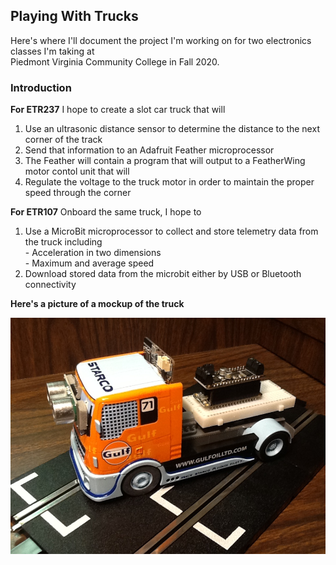 ## Playing With Trucks
Here's where I'll document the project I'm working on for two electronics classes I'm taking at  
Piedmont Virginia Community College in Fall 2020.

### Introduction

**For ETR237**
I hope to create a slot car truck that will
  1. Use an ultrasonic distance sensor to determine the distance to the next corner of the track
  2. Send that information to an Adafruit Feather microprocessor
  3. The Feather will contain a program that will output to a FeatherWing motor contol unit that will
  4. Regulate the voltage to the truck motor in order to maintain the proper speed through the corner

**For ETR107**
Onboard the same truck, I hope to
  1. Use a MicroBit microprocessor to collect and store telemetry data from the truck including  
    - Acceleration in two dimensions  
    - Maximum and average speed
  2. Download stored data from the microbit either by USB or Bluetooth connectivity

**Here's a picture of a mockup of the truck**

![A mockup of the project truck!](https://github.com/dougbrown1048/ETR107-Final-Project/blob/main/Pictures/Truck%2002.JPG "Racing trucks, who knew?")

